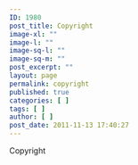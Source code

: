 ```yaml
---
ID: 1980
post_title: Copyright
image-xl: ""
image-l: ""
image-sq-l: ""
image-sq-m: ""
post_excerpt: ""
layout: page
permalink: copyright
published: true
categories: [ ]
tags: [ ]
author: [ ]
post_date: 2011-11-13 17:40:27
---
```

Copyright